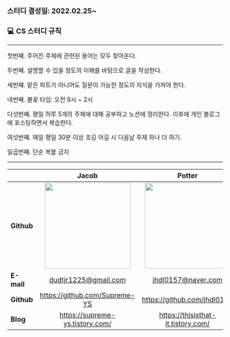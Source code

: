 ### 스터디 결성일: 2022.02.25~

### 💻 CS 스터디 규칙
---

첫번째. 주어진 주제에 관련된 용어는 모두 찾아온다.

두번째. 설명할 수 있을 정도의 이해를 바탕으로 글을 작성한다.

세번쨰. 맡은 파트가 아니어도 질문이 가능한 정도의 지식을 가져야 한다.

네번째. 불꽃 타임: 오전 9시 ~ 2시

다섯번째. 평일 하루 5개의 주제에 대해 공부하고 노션에 정리한다. 이후에 개인 블로그에 포스팅하면서 복습한다.

여섯번째. 매일 평일 30분 이상 조깅 어길 시 다음날 주제 하나 더 하기.

일곱번째. 단순 복붙 금지

---


|                | Jacob  | Potter  | Frank | Jason | 
|----------------|:--------------:|:--------------:|:--------------:|:--------------:|
| **Github**     |[<img src="https://avatars.githubusercontent.com/u/46801877?v=4" width="200px;" alt=""/>](https://github.com/Supreme-YS) | [<img src="https://avatars.githubusercontent.com/u/72914519?v=4" width="200px;" alt=""/>](https://github.com/jhdl0157) | [<img src="https://avatars.githubusercontent.com/u/58693617?v=4" width="200px;" alt=""/>](https://github.com/dhkstnaos) | [<img src="https://avatars.githubusercontent.com/u/54395509?v=4" width="200px;" alt=""/>](https://github.com/lovelyAlien) | 
| **E-mail**     | dudtjr1225@gmail.com | jhdl0157@naver.com | dhkstnaos@gmail.com | jaeseung425@gmail.com  | 
| **Github**     | https://github.com/Supreme-YS  | https://github.com/jhdl0157 | https://github.com/dhkstnaos | https://github.com/lovelyAlien| 
| **Blog**       | https://supreme-ys.tistory.com/ |https://thisisthat-it.tistory.com/ | https://crazy-horse.tistory.com/ |https://lovelyalien.tistory.com/| 
